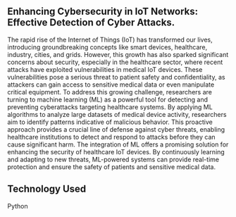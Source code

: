 ## Enhancing Cybersecurity in IoT Networks: Effective Detection of Cyber Attacks.

The rapid rise of the Internet of Things (IoT) has transformed our lives, introducing groundbreaking concepts like smart devices, healthcare, industry, cities, and grids. However, this growth has also sparked significant concerns about security, especially in the healthcare sector, where recent attacks have exploited vulnerabilities in medical IoT devices. These vulnerabilities pose a serious threat to patient safety and confidentiality, as attackers can gain access to sensitive medical data or even manipulate critical equipment. To address this growing challenge, researchers are turning to machine learning (ML) as a powerful tool for detecting and preventing cyberattacks targeting healthcare systems. By applying ML algorithms to analyze large datasets of medical device activity, researchers aim to identify patterns indicative of malicious behavior. This proactive approach provides a crucial line of defense against cyber threats, enabling healthcare institutions to detect and respond to attacks before they can cause significant harm. The integration of ML offers a promising solution for enhancing the security of healthcare IoT devices. By continuously learning and adapting to new threats, ML-powered systems can provide real-time protection and ensure the safety of patients and sensitive medical data.


## Technology Used
Python
